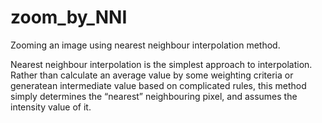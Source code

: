 # zoom_by_NNI
Zooming an image using nearest neighbour interpolation method.

Nearest neighbour interpolation is the simplest approach to interpolation. 
Rather than calculate an average value by some weighting criteria or generatean intermediate value based on complicated rules, this method simply determines the “nearest” neighbouring pixel, and assumes the intensity value of it.
